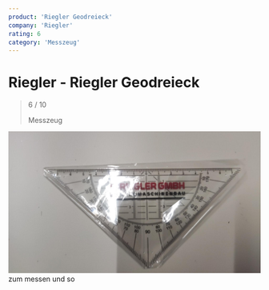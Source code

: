 ```yaml
---
product: 'Riegler Geodreieck'
company: 'Riegler'
rating: 6
category: 'Messzeug'
---
```


# Riegler - Riegler Geodreieck
>
> 6 / 10
>
> Messzeug

![Riegler Geodreieck](./assets/riegler-riegler-geodreieck-09784b08-b345-42f9-ac19-54a8e3537251.jpg)
zum messen und so
